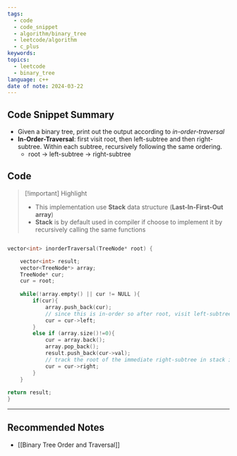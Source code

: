 ```yaml
---
tags:
  - code
  - code_snippet
  - algorithm/binary_tree
  - leetcode/algorithm
  - c_plus
keywords: 
topics:
  - leetcode
  - binary_tree
language: c++
date of note: 2024-03-22
---
```


## Code Snippet Summary

- Given a binary tree, print out the output according to *in-order-traversal*
- **In-Order-Traversal**: first visit root, then left-subtree and then right-subtree.  Within each subtree, recursively following the same ordering.
	- root -> left-subtree -> right-subtree


## Code

>[!important] Highlight
>- This implementation use **Stack** data structure (**Last-In-First-Out array**)
>- **Stack** is by default used in compiler if choose to implement it by recursively calling the same functions


```c++

vector<int> inorderTraversal(TreeNode* root) {

	vector<int> result;
	vector<TreeNode*> array;
	TreeNode* cur;
	cur = root;
	
	while(!array.empty() || cur != NULL ){
		if(cur){
			array.push_back(cur);
			// since this is in-order so after root, visit left-subtree
			cur = cur->left;
		}
		else if (array.size()!=0){
			cur = array.back();
			array.pop_back();
			result.push_back(cur->val);
			// track the root of the immediate right-subtree in stack in order to jump to right subtree when the left-subtree is traversed.
			cur = cur->right;
		}
	}
	
return result;
}
```




-----------
##  Recommended Notes

- [[Binary Tree Order and Traversal]]